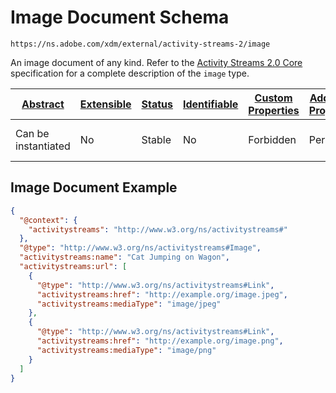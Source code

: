 
# Image Document Schema

```
https://ns.adobe.com/xdm/external/activity-streams-2/image
```

An image document of any kind. Refer to the [Activity Streams 2.0 Core](https://www.w3.org/TR/activitystreams-vocabulary/#dfn-image) specification for a complete description of the `image` type.

| [Abstract](../../../abstract.md) | [Extensible](../../../extensions.md) | [Status](../../../status.md) | [Identifiable](../../../id.md) | [Custom Properties](../../../extensions.md) | [Additional Properties](../../../extensions.md) | Defined In |
|----------------------------------|--------------------------------------|------------------------------|--------------------------------|---------------------------------------------|-------------------------------------------------|------------|
| Can be instantiated | No | Stable | No | Forbidden | Permitted | [external/activity-streams-2/image.schema.json](external/activity-streams-2/image.schema.json) |

## Image Document Example
```json
{
  "@context": {
    "activitystreams": "http://www.w3.org/ns/activitystreams#"
  },
  "@type": "http://www.w3.org/ns/activitystreams#Image",
  "activitystreams:name": "Cat Jumping on Wagon",
  "activitystreams:url": [
    {
      "@type": "http://www.w3.org/ns/activitystreams#Link",
      "activitystreams:href": "http://example.org/image.jpeg",
      "activitystreams:mediaType": "image/jpeg"
    },
    {
      "@type": "http://www.w3.org/ns/activitystreams#Link",
      "activitystreams:href": "http://example.org/image.png",
      "activitystreams:mediaType": "image/png"
    }
  ]
}
```
